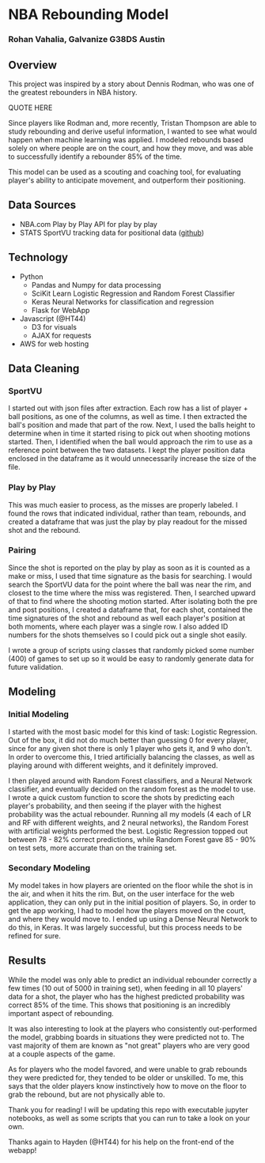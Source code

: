 # NBA Rebounding Model

### Rohan Vahalia, Galvanize G38DS Austin

## Overview

This project was inspired by a story about Dennis Rodman, who was one of the greatest rebounders in NBA history.

QUOTE HERE

Since players like Rodman and, more recently, Tristan Thompson are able to study rebounding and derive useful information, I wanted to see what would happen when machine learning was applied. I modeled rebounds based solely on where people are on the court, and how they move, and was able to successfully identify a rebounder 85% of the time.

This model can be used as a scouting and coaching tool, for evaluating player's ability to anticipate movement, and outperform their positioning.

## Data Sources

* NBA.com Play by Play API for play by play
* STATS SportVU tracking data for positional data ([github](https://github.com/riders994/BasketballData/tree/master/2016.NBA.Raw.SportVU.Game.Logs))

## Technology

* Python
  * Pandas and Numpy for data processing
  * SciKit Learn Logistic Regression and Random Forest Classifier
  * Keras Neural Networks for classification and regression
  * Flask for WebApp
* Javascript (@HT44)
  * D3 for visuals
  * AJAX for requests
* AWS for web hosting

## Data Cleaning

### SportVU

I started out with json files after extraction. Each row has a list of player + ball positions, as one of the columns, as well as time. I then extracted the ball's position and made that part of the row. Next, I used the balls height to determine when in time it started rising to pick out when shooting motions started. Then, I identified when the ball would approach the rim to use as a reference point between the two datasets. I kept the player position data enclosed in the dataframe as it would unnecessarily increase the size of the file.

### Play by Play

This was much easier to process, as the misses are properly labeled. I found the rows that indicated individual, rather than team, rebounds, and created a dataframe that was just the play by play readout for the missed shot and the rebound.


### Pairing

Since the shot is reported on the play by play as soon as it is counted as a make or miss, I used that time signature as the basis for searching. I would search the SportVU data for the point where the ball was near the rim, and closest to the time where the miss was registered. Then, I searched upward of that to find where the shooting motion started. After isolating both the pre and post positions, I created a dataframe that, for each shot, contained the time signatures of the shot and rebound as well each player's position at both moments, where each player was a single row. I also added ID numbers for the shots themselves so I could pick out a single shot easily.

I wrote a group of scripts using classes that randomly picked some number (400) of games to set up so it would be easy to randomly generate data for future validation.

## Modeling

### Initial Modeling

I started with the most basic model for this kind of task: Logistic Regression. Out of the box, it did not do much better than guessing 0 for every player, since for any given shot there is only 1 player who gets it, and 9 who don't. In order to overcome this, I tried artificially balancing the classes, as well as playing around with different weights, and it definitely improved.

I then played around with Random Forest classifiers, and a Neural Network classifier, and eventually decided on the random forest as the model to use. I wrote a quick custom function to score the shots by predicting each player's probability, and then seeing if the player with the highest probability was the actual rebounder. Running all my models (4 each of LR and RF with different weights, and 2 neural networks), the Random Forest with artificial weights performed the best. Logistic Regression topped out between 78 - 82% correct predictions, while Random Forest gave 85 - 90% on test sets, more accurate than on the training set.

### Secondary Modeling

My model takes in how players are oriented on the floor while the shot is in the air, and when it hits the rim. But, on the user interface for the web application, they can only put in the initial position of players. So, in order to get the app working, I had to model how the players moved on the court, and where they would move to. I ended up using a Dense Neural Network to do this, in Keras. It was largely successful, but this process needs to be refined for sure.

## Results

While the model was only able to predict an individual rebounder correctly a few times (10 out of 5000 in training set), when feeding in all 10 players' data for a shot, the player who has the highest predicted probability was correct 85% of the time. This shows that positioning is an incredibly important aspect of rebounding.

It was also interesting to look at the players who consistently out-performed the model, grabbing boards in situations they were predicted not to. The vast majority of them are known as "not great" players who are very good at a couple aspects of the game.

As for players who the model favored, and were unable to grab rebounds they were predicted for, they tended to be older or unskilled. To me, this says that the older players know instinctively how to move on the floor to grab the rebound, but are not physically able to.


Thank you for reading! I will be updating this repo with executable jupyter notebooks, as well as some scripts that you can run to take a look on your own.

Thanks again to Hayden (@HT44) for his help on the front-end of the webapp!
